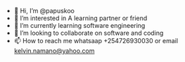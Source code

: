 - 👋 Hi, I’m @papuskoo
- 👀 I’m interested in A learning partner or friend 
- 🌱 I’m currently learning software engineering 
- 💞️ I’m looking to collaborate on software and coding
- 📫 How to reach me whatsaap +254726930030 or email kelvin.namano@yahoo.com
<!---
papuskoo/papuskoo is a ✨ special ✨ repository because its `README.md` (this file) appears on your GitHub profile.
You can click the Preview link to take a look at your changes.
--->
